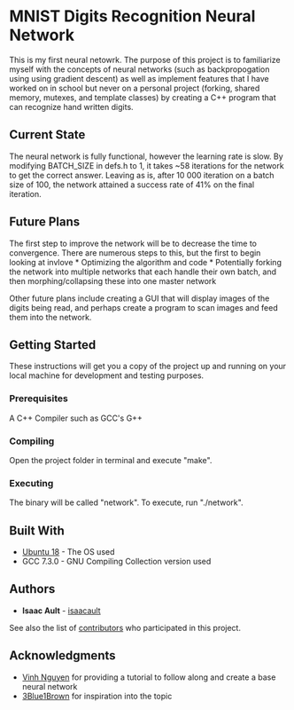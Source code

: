 # MNIST Digits Recognition Neural Network

This is my first neural netowrk. The purpose of this project is to familiarize myself with the concepts of neural networks (such as backpropogation using using gradient descent) as well as implement features that I have worked on in school but never on a personal project (forking, shared memory, mutexes, and template classes) by creating a C++ program that can recognize hand written digits.

## Current State

The neural network is fully functional, however the learning rate is slow. By modifying BATCH_SIZE in defs.h to 1, it takes ~58 iterations for the network to get the correct answer. Leaving as is, after 10 000 iteration on a batch size of 100, the network attained a success rate of 41% on the final iteration.

## Future Plans

The first step to improve the network will be to decrease the time to convergence. There are numerous steps to this, but the first to begin looking at invlove
    * Optimizing the algorithm and code
    * Potentially forking the network into multiple networks that each handle their own batch, and then morphing/collapsing these into one master network

Other future plans include creating a GUI that will display images of the digits being read, and perhaps create a program to scan images and feed them into the network.

## Getting Started

These instructions will get you a copy of the project up and running on your local machine for development and testing purposes.

### Prerequisites

A C++ Compiler such as GCC's G++


### Compiling

Open the project folder in terminal and execute "make".


### Executing

The binary will be called "network". To execute, run "./network".




## Built With

* [Ubuntu 18](https://www.ubuntu.com/download/desktop) - The OS used
* GCC 7.3.0 - GNU Compiling Collection version used


## Authors

* **Isaac Ault** - [isaacault](https://github.com/isaacault)

See also the list of [contributors](https://github.com/isaacault/MNIST-Digits-Recognition-Neural-Network/contributors) who participated in this project.


## Acknowledgments

* [Vinh Nguyen](https://www.youtube.com/watch?v=KkwX7FkLfug) for providing a tutorial to follow along and create a base neural network
* [3Blue1Brown](https://www.youtube.com/channel/UCYO_jab_esuFRV4b17AJtAw) for inspiration into the topic
